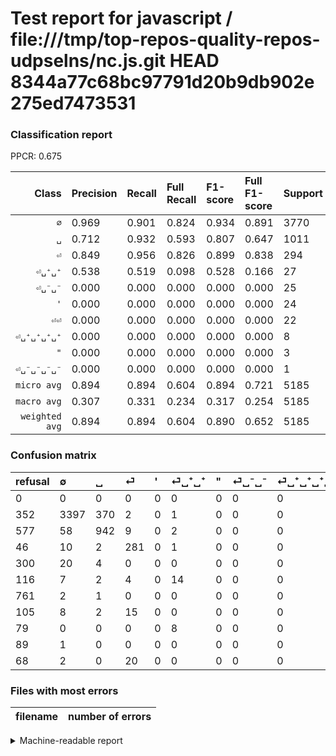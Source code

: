 # Test report for javascript / file:///tmp/top-repos-quality-repos-udpselns/nc.js.git HEAD 8344a77c68bc97791d20b9db902e275ed7473531

### Classification report

PPCR: 0.675

| Class | Precision | Recall | Full Recall | F1-score | Full F1-score | Support | Full Support | PPCR |
|------:|:----------|:-------|:------------|:---------|:---------|:--------|:-------------|:-----|
| `∅` | 0.969| 0.901| 0.824| 0.934| 0.891| 3770| 4122| 0.915 |
| `␣` | 0.712| 0.932| 0.593| 0.807| 0.647| 1011| 1588| 0.637 |
| `⏎` | 0.849| 0.956| 0.826| 0.899| 0.838| 294| 340| 0.865 |
| `⏎␣⁺␣⁺` | 0.538| 0.519| 0.098| 0.528| 0.166| 27| 143| 0.189 |
| `⏎␣⁻␣⁻` | 0.000| 0.000| 0.000| 0.000| 0.000| 25| 130| 0.192 |
| `'` | 0.000| 0.000| 0.000| 0.000| 0.000| 24| 324| 0.074 |
| `⏎⏎` | 0.000| 0.000| 0.000| 0.000| 0.000| 22| 90| 0.244 |
| `⏎␣⁺␣⁺␣⁺␣⁺` | 0.000| 0.000| 0.000| 0.000| 0.000| 8| 87| 0.092 |
| `"` | 0.000| 0.000| 0.000| 0.000| 0.000| 3| 764| 0.004 |
| `⏎␣⁻␣⁻␣⁻␣⁻` | 0.000| 0.000| 0.000| 0.000| 0.000| 1| 90| 0.011 |
| `micro avg` | 0.894| 0.894| 0.604| 0.894| 0.721| 5185| 7678| 0.675 |
| `macro avg` | 0.307| 0.331| 0.234| 0.317| 0.254| 5185| 7678| 0.675 |
| `weighted avg` | 0.894| 0.894| 0.604| 0.890| 0.652| 5185| 7678| 0.675 |

### Confusion matrix

|refusal|  ∅| ␣| ⏎| '| ⏎␣⁺␣⁺| "| ⏎␣⁻␣⁻| ⏎␣⁺␣⁺␣⁺␣⁺| ⏎␣⁻␣⁻␣⁻␣⁻| ⏎⏎| 
|:---|:---|:---|:---|:---|:---|:---|:---|:---|:---|:---|
|0 |0 |0 |0 |0 |0 |0 |0 |0 |0 |0 |
|352 |3397 |370 |2 |0 |1 |0 |0 |0 |0 |0 |
|577 |58 |942 |9 |0 |2 |0 |0 |0 |0 |0 |
|46 |10 |2 |281 |0 |1 |0 |0 |0 |0 |0 |
|300 |20 |4 |0 |0 |0 |0 |0 |0 |0 |0 |
|116 |7 |2 |4 |0 |14 |0 |0 |0 |0 |0 |
|761 |2 |1 |0 |0 |0 |0 |0 |0 |0 |0 |
|105 |8 |2 |15 |0 |0 |0 |0 |0 |0 |0 |
|79 |0 |0 |0 |0 |8 |0 |0 |0 |0 |0 |
|89 |1 |0 |0 |0 |0 |0 |0 |0 |0 |0 |
|68 |2 |0 |20 |0 |0 |0 |0 |0 |0 |0 |

### Files with most errors

| filename | number of errors|
|:----:|:-----|

<details>
    <summary>Machine-readable report</summary>
```json
{
  "cl_report": {"\"": {"f1-score": 0.0, "precision": 0.0, "recall": 0.0, "support": 3}, "\u0027": {"f1-score": 0.0, "precision": 0.0, "recall": 0.0, "support": 24}, "macro avg": {"f1-score": 0.31685829917492103, "precision": 0.30686091531300025, "recall": 0.33071125812410107, "support": 5185}, "micro avg": {"f1-score": 0.893731918997107, "precision": 0.893731918997107, "recall": 0.893731918997107, "support": 5185}, "weighted avg": {"f1-score": 0.8901534408228279, "precision": 0.8944672030188726, "recall": 0.893731918997107, "support": 5185}, "\u2205": {"f1-score": 0.9338831615120275, "precision": 0.9691868758915835, "recall": 0.9010610079575597, "support": 3770}, "\u23ce": {"f1-score": 0.8992, "precision": 0.8489425981873112, "recall": 0.95578231292517, "support": 294}, "\u23ce\u23ce": {"f1-score": 0.0, "precision": 0.0, "recall": 0.0, "support": 22}, "\u23ce\u2423\u207a\u2423\u207a": {"f1-score": 0.5283018867924528, "precision": 0.5384615384615384, "recall": 0.5185185185185185, "support": 27}, "\u23ce\u2423\u207a\u2423\u207a\u2423\u207a\u2423\u207a": {"f1-score": 0.0, "precision": 0.0, "recall": 0.0, "support": 8}, "\u23ce\u2423\u207b\u2423\u207b": {"f1-score": 0.0, "precision": 0.0, "recall": 0.0, "support": 25}, "\u23ce\u2423\u207b\u2423\u207b\u2423\u207b\u2423\u207b": {"f1-score": 0.0, "precision": 0.0, "recall": 0.0, "support": 1}, "\u2423": {"f1-score": 0.8071979434447301, "precision": 0.7120181405895691, "recall": 0.9317507418397626, "support": 1011}},
  "cl_report_full": {"\"": {"f1-score": 0.0, "precision": 0.0, "recall": 0.0, "support": 764}, "\u0027": {"f1-score": 0.0, "precision": 0.0, "recall": 0.0, "support": 324}, "macro avg": {"f1-score": 0.254121938043802, "precision": 0.30686091531300025, "recall": 0.2341686186101338, "support": 7678}, "micro avg": {"f1-score": 0.7205162092824381, "precision": 0.893731918997107, "recall": 0.6035425892159416, "support": 7678}, "weighted avg": {"f1-score": 0.6522560331578362, "precision": 0.7152010410347784, "recall": 0.6035425892159416, "support": 7678}, "\u2205": {"f1-score": 0.8907827455093746, "precision": 0.9691868758915835, "recall": 0.8241145075206211, "support": 4122}, "\u23ce": {"f1-score": 0.8375558867362147, "precision": 0.8489425981873112, "recall": 0.8264705882352941, "support": 340}, "\u23ce\u23ce": {"f1-score": 0.0, "precision": 0.0, "recall": 0.0, "support": 90}, "\u23ce\u2423\u207a\u2423\u207a": {"f1-score": 0.16568047337278105, "precision": 0.5384615384615384, "recall": 0.0979020979020979, "support": 143}, "\u23ce\u2423\u207a\u2423\u207a\u2423\u207a\u2423\u207a": {"f1-score": 0.0, "precision": 0.0, "recall": 0.0, "support": 87}, "\u23ce\u2423\u207b\u2423\u207b": {"f1-score": 0.0, "precision": 0.0, "recall": 0.0, "support": 130}, "\u23ce\u2423\u207b\u2423\u207b\u2423\u207b\u2423\u207b": {"f1-score": 0.0, "precision": 0.0, "recall": 0.0, "support": 90}, "\u2423": {"f1-score": 0.6472002748196497, "precision": 0.7120181405895691, "recall": 0.593198992443325, "support": 1588}},
  "ppcr": 0.6753060692888773
}
```
</details>
